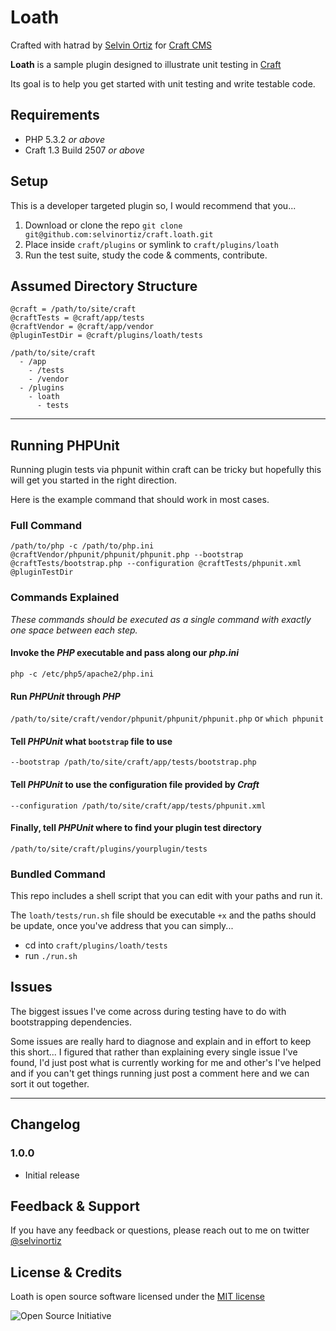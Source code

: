 # Loath

Crafted with hatrad by [Selvin Ortiz][developer] for [Craft CMS][craftcms]

**Loath** is a sample plugin designed to illustrate unit testing in [Craft][craftcms]

Its goal is to help you get started with unit testing and write testable code.

## Requirements
- PHP 5.3.2 _or above_
- Craft 1.3 Build 2507 _or above_

## Setup
This is a developer targeted plugin so, I would recommend that you...

1. Download or clone the repo `git clone git@github.com:selvinortiz/craft.loath.git`
2. Place inside `craft/plugins` or symlink to `craft/plugins/loath`
3. Run the test suite, study the code & comments, contribute.

## Assumed Directory Structure

```
@craft = /path/to/site/craft
@craftTests = @craft/app/tests
@craftVendor = @craft/app/vendor
@pluginTestDir = @craft/plugins/loath/tests

/path/to/site/craft
  - /app
    - /tests
    - /vendor
  - /plugins
    - loath
      - tests
```

---
## Running PHPUnit
Running plugin tests via phpunit within craft can be tricky but hopefully this will get you started in the right direction.

Here is the example command that should work in most cases.

### Full Command

```
/path/to/php -c /path/to/php.ini @craftVendor/phpunit/phpunit/phpunit.php --bootstrap @craftTests/bootstrap.php --configuration @craftTests/phpunit.xml @pluginTestDir

```

### Commands Explained

_These commands should be executed as a single command with exactly one space between each step._

#### Invoke the *PHP* executable and pass along our *php.ini*
`php -c /etc/php5/apache2/php.ini`

#### Run *PHPUnit* through *PHP*
`/path/to/site/craft/vendor/phpunit/phpunit/phpunit.php` or `which phpunit`

#### Tell *PHPUnit* what `bootstrap` file to use
`--bootstrap /path/to/site/craft/app/tests/bootstrap.php`

#### Tell *PHPUnit* to use the configuration file provided by *Craft*
`--configuration /path/to/site/craft/app/tests/phpunit.xml`

#### Finally, tell *PHPUnit* where to find your plugin test directory
`/path/to/site/craft/plugins/yourplugin/tests`

### Bundled Command
This repo includes a shell script that you can edit with your paths and run it.

The `loath/tests/run.sh` file should be executable `+x` and the paths should be update, once you've address that you can simply...

- cd into `craft/plugins/loath/tests`
- run `./run.sh`

## Issues
The biggest issues I've come across during testing have to do with bootstrapping dependencies.

Some issues are really hard to diagnose and explain and in effort to keep this short... I figured that rather than explaining every single issue I've found, I'd just post what is currently working for me and other's I've helped and if you can't get things running just post a comment here and we can sort it out together.

---
## Changelog
### 1.0.0
- Initial release

## Feedback & Support
If you have any feedback or questions, please reach out to me on twitter [@selvinortiz][developer]

## License & Credits
Loath is open source software licensed under the [MIT license][license]

![Open Source Initiative][osilogo]

[developer]:http://twitter.com/selvinortiz "@selvinortiz"
[license]:https://raw.github.com/selvinortiz/craft.loath/master/LICENSE "MIT License"
[craftcms]:http://buildwithcraft.com "Craft CMS"
[pixelandtonic]:http://pixelandtonic.com "Pixel & Tonic"
[osilogo]:https://github.com/selvinortiz/craft.loath/raw/master/resources/img/osilogo.png "Open Source Initiative"
